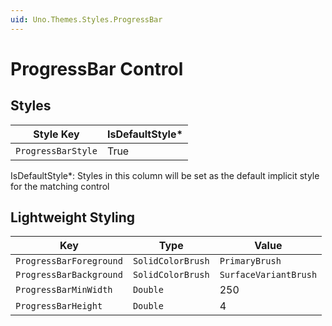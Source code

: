 ```yaml
---
uid: Uno.Themes.Styles.ProgressBar
---
```


# ProgressBar Control

## Styles

| Style Key          | IsDefaultStyle\* |
|--------------------|------------------|
| `ProgressBarStyle` | True             |

IsDefaultStyle\*: Styles in this column will be set as the default implicit style for the matching control

## Lightweight Styling

| Key                     | Type              | Value                 |
|-------------------------|-------------------|-----------------------|
| `ProgressBarForeground` | `SolidColorBrush` | `PrimaryBrush`        |
| `ProgressBarBackground` | `SolidColorBrush` | `SurfaceVariantBrush` |
| `ProgressBarMinWidth`   | `Double`          | 250                   |
| `ProgressBarHeight`     | `Double`          | 4                     |
